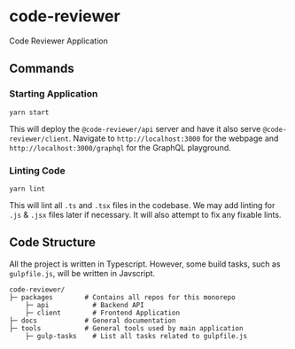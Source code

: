 # code-reviewer

Code Reviewer Application

## Commands

### Starting Application

```
yarn start
```

This will deploy the `@code-reviewer/api` server and have it also serve `@code-reviewer/client`. Navigate to
`http://localhost:3000` for the webpage and `http://localhost:3000/graphql` for the GraphQL playground.

### Linting Code

```
yarn lint
```

This will lint all `.ts` and `.tsx` files in the codebase. We may add linting for `.js` & `.jsx` files later if necessary. It will also attempt to fix any fixable lints.

## Code Structure

All the project is written in Typescript. However, some build tasks, such as `gulpfile.js`, will be written in Javscript.

```
code-reviewer/
├─ packages        # Contains all repos for this monorepo
	├─ api           # Backend API
	├─ client        # Frontend Application
├─ docs            # General documentation
├─ tools           # General tools used by main application
	├─ gulp-tasks    # List all tasks related to gulpfile.js
```
